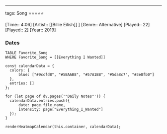 ---
tags: Song ⭐⭐⭐⭐⭐ 

[Time:: 4:06]
[Artist:: [[Billie Eilish]] ]
[Genre:: Alternative]
[Played:: 22]
[Played:: 2]
[Year:: 2019]
### Dates
````dataview
TABLE Favorite_Song
WHERE Favorite_Song = [[Everything I Wanted]]
````

  ```dataviewjs
const calendarData = { 
	colors: { 
		blue: ["#9ccfd8", "#5BAAB8", "#57A1BB", "#5da8c7", "#3e8fb0"] 
	}, 
	entries: [] 
}; 

for (let page of dv.pages('"Daily Notes"')) { 
	calendarData.entries.push({ 
		date: page.file.name, 
		intensity: page["Everything_I_Wanted"]
	}); 
} 

renderHeatmapCalendar(this.container, calendarData);
```
